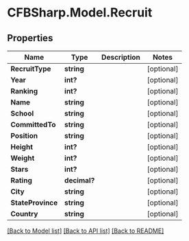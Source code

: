 # CFBSharp.Model.Recruit
## Properties

Name | Type | Description | Notes
------------ | ------------- | ------------- | -------------
**RecruitType** | **string** |  | [optional] 
**Year** | **int?** |  | [optional] 
**Ranking** | **int?** |  | [optional] 
**Name** | **string** |  | [optional] 
**School** | **string** |  | [optional] 
**CommittedTo** | **string** |  | [optional] 
**Position** | **string** |  | [optional] 
**Height** | **int?** |  | [optional] 
**Weight** | **int?** |  | [optional] 
**Stars** | **int?** |  | [optional] 
**Rating** | **decimal?** |  | [optional] 
**City** | **string** |  | [optional] 
**StateProvince** | **string** |  | [optional] 
**Country** | **string** |  | [optional] 

[[Back to Model list]](../README.md#documentation-for-models) [[Back to API list]](../README.md#documentation-for-api-endpoints) [[Back to README]](../README.md)

